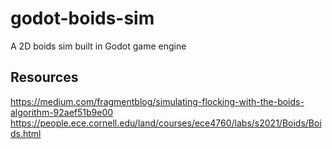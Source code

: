 # godot-boids-sim

A 2D boids sim built in Godot game engine

## Resources

https://medium.com/fragmentblog/simulating-flocking-with-the-boids-algorithm-92aef51b9e00
https://people.ece.cornell.edu/land/courses/ece4760/labs/s2021/Boids/Boids.html
